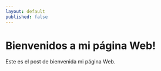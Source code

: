 ```yaml
---
layout: default
published: false
---
```


# Bienvenidos a mi página Web!

Este es el post de bienvenida mi página Web.